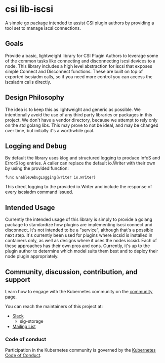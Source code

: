 # csi lib-iscsi

A simple go package intended to assist CSI plugin authors by providing a tool set to manage iscsi connections.

## Goals

Provide a basic, lightweight library for CSI Plugin Authors to leverage some of the common tasks like connecting
and disconnecting iscsi devices to a node.  This library includes a high level abstraction for iscsi that exposes
simple Connect and Disconnect functions.  These are built on top of exported iscsiadm calls, so if you need more
control you can access the iscsiadm calls directly.

## Design Philosophy

The idea is to keep this as lightweight and generic as possible.  We intentionally avoid the use of any third party
libraries or packages in this project.  We don't have a vendor directory, because we attempt to rely only on the std
golang libs.  This may prove to not be ideal, and may be changed over time, but initially it's a worthwhile goal.

## Logging and Debug

By default the library uses klog and structured logging to produce InfoS and ErrorS log entries. A caller can replace
the default io.Writer with their own by using the provided function:

```
func EnableDebugLogging(writer io.Writer)
```

This direct logging to the provided io.Writer and include the response of every iscsiadm command issued.

## Intended Usage

Currently the intended usage of this library is simply to provide a golang package to standardize how plugins are implementing
iscsi connect and disconnect.  It's not intended to be  a "service", although that's a possible next step.  It's currently been
used for plugins where iscsid is installed in containers only, as well as designs where it uses the nodes iscsid.  Each of these
approaches has their own pros and cons.  Currently, it's up to the plugin author to determine which model suits them best
and to deploy their node plugin appropriately.

## Community, discussion, contribution, and support

Learn how to engage with the Kubernetes community on the [community page](http://kubernetes.io/community/).

You can reach the maintainers of this project at:

- [Slack](http://slack.k8s.io/)
  * sig-storage
- [Mailing List](https://groups.google.com/forum/#!forum/kubernetes-dev)

### Code of conduct

Participation in the Kubernetes community is governed by the [Kubernetes Code of Conduct](code-of-conduct.md).

[owners]: https://git.k8s.io/community/contributors/guide/owners.md
[Creative Commons 4.0]: https://git.k8s.io/website/LICENSE
